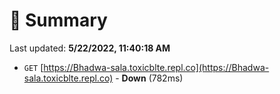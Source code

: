 # 📖 Summary
Last updated: **5/22/2022, 11:40:18 AM**

- `GET` [https://Bhadwa-sala.toxicblte.repl.co](https://Bhadwa-sala.toxicblte.repl.co) - **Down** (782ms)
